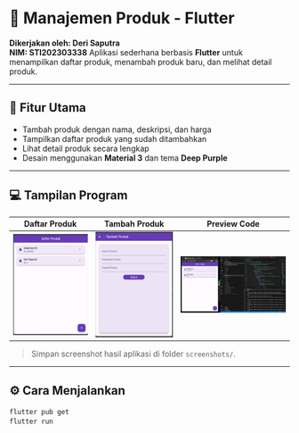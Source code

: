 # 📱 Manajemen Produk - Flutter
**Dikerjakan oleh: Deri Saputra**  
**NIM: STI202303338**
Aplikasi sederhana berbasis **Flutter** untuk menampilkan daftar produk, menambah produk baru, dan melihat detail produk.

---

## 🚀 Fitur Utama
- Tambah produk dengan nama, deskripsi, dan harga  
- Tampilkan daftar produk yang sudah ditambahkan  
- Lihat detail produk secara lengkap  
- Desain menggunakan **Material 3** dan tema **Deep Purple**

---

## 💻 Tampilan Program
| Daftar Produk | Tambah Produk | Preview Code |
|----------------|----------------|----------------|
| ![List Produk](daftar_produk.png) | ![Tambah Produk](tambah_produk.png) | ![Detail Produk](modul2.png) |

> Simpan screenshot hasil aplikasi di folder `screenshots/`.

---

## ⚙️ Cara Menjalankan
```bash
flutter pub get
flutter run



